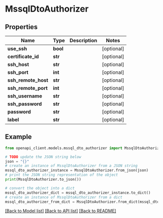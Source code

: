 # MssqlDtoAuthorizer


## Properties

Name | Type | Description | Notes
------------ | ------------- | ------------- | -------------
**use_ssh** | **bool** |  | [optional] 
**certificate_id** | **str** |  | [optional] 
**ssh_host** | **str** |  | [optional] 
**ssh_port** | **int** |  | [optional] 
**ssh_remote_host** | **str** |  | [optional] 
**ssh_remote_port** | **int** |  | [optional] 
**ssh_username** | **str** |  | [optional] 
**ssh_password** | **str** |  | [optional] 
**password** | **str** |  | [optional] 
**label** | **str** |  | [optional] 

## Example

```python
from openapi_client.models.mssql_dto_authorizer import MssqlDtoAuthorizer

# TODO update the JSON string below
json = "{}"
# create an instance of MssqlDtoAuthorizer from a JSON string
mssql_dto_authorizer_instance = MssqlDtoAuthorizer.from_json(json)
# print the JSON string representation of the object
print(MssqlDtoAuthorizer.to_json())

# convert the object into a dict
mssql_dto_authorizer_dict = mssql_dto_authorizer_instance.to_dict()
# create an instance of MssqlDtoAuthorizer from a dict
mssql_dto_authorizer_from_dict = MssqlDtoAuthorizer.from_dict(mssql_dto_authorizer_dict)
```
[[Back to Model list]](../README.md#documentation-for-models) [[Back to API list]](../README.md#documentation-for-api-endpoints) [[Back to README]](../README.md)


